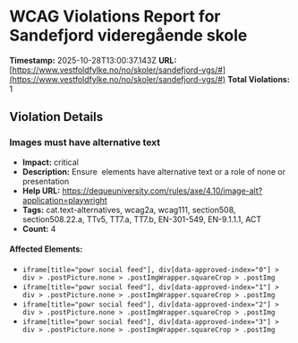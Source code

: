 # WCAG Violations Report for Sandefjord videregående skole

**Timestamp:** 2025-10-28T13:00:37.143Z
**URL:** [https://www.vestfoldfylke.no/no/skoler/sandefjord-vgs/#](https://www.vestfoldfylke.no/no/skoler/sandefjord-vgs/#)
**Total Violations:** 1

## Violation Details

### Images must have alternative text

- **Impact:** critical
- **Description:** Ensure <img> elements have alternative text or a role of none or presentation
- **Help URL:** https://dequeuniversity.com/rules/axe/4.10/image-alt?application=playwright
- **Tags:** cat.text-alternatives, wcag2a, wcag111, section508, section508.22.a, TTv5, TT7.a, TT7.b, EN-301-549, EN-9.1.1.1, ACT
- **Count:** 4

#### Affected Elements:

- `iframe[title="powr social feed"], div[data-approved-index="0"] > div > .postPicture.none > .postImgWrapper.squareCrop > .postImg`
- `iframe[title="powr social feed"], div[data-approved-index="1"] > div > .postPicture.none > .postImgWrapper.squareCrop > .postImg`
- `iframe[title="powr social feed"], div[data-approved-index="2"] > div > .postPicture.none > .postImgWrapper.squareCrop > .postImg`
- `iframe[title="powr social feed"], div[data-approved-index="3"] > div > .postPicture.none > .postImgWrapper.squareCrop > .postImg`
